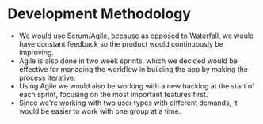 # Development Methodology
- We would use Scrum/Agile, because as opposed to Waterfall, we would have constant feedback so the product would continuously be improving.
- Agile is also done in two week sprints, which we decided would be effective for managing the workflow in building the app by making the process iterative.
- Using Agile we would also be working with a new backlog at the start of each sprint, focusing on the most important features first.
- Since we're working with two user types with different demands, it would be easier to work with one group at a time.